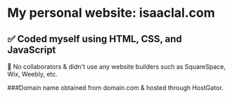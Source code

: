 # My personal website: isaaclal.com

## ✅ Coded myself using HTML, CSS, and JavaScript
   🚫 No collaborators & didn't use any website builders such as SquareSpace, Wix, Weebly, etc. 

###Domain name obtained from domain.com & hosted through HostGator.
